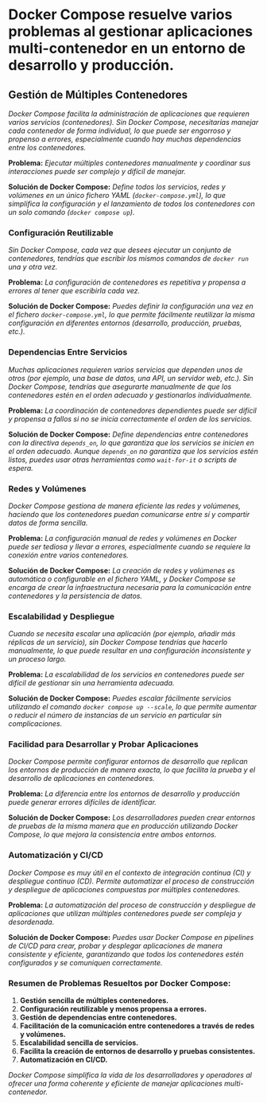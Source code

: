 <!-- Autor: Daniel Benjamin Perez Morales -->
<!-- GitHub: https://github.com/DanielBenjaminPerezMoralesDev13 -->
<!-- GitLab: https://gitlab.com/DanielBenjaminPerezMoralesDev13 -->
<!-- Correo electrónico: danielperezdev@proton.me -->

# **Docker Compose resuelve varios problemas al gestionar aplicaciones multi-contenedor en un entorno de desarrollo y producción.**

## **Gestión de Múltiples Contenedores**

*Docker Compose facilita la administración de aplicaciones que requieren varios servicios (contenedores). Sin Docker Compose, necesitarías manejar cada contenedor de forma individual, lo que puede ser engorroso y propenso a errores, especialmente cuando hay muchas dependencias entre los contenedores.*

**Problema:** *Ejecutar múltiples contenedores manualmente y coordinar sus interacciones puede ser complejo y difícil de manejar.*

**Solución de Docker Compose:** *Define todos los servicios, redes y volúmenes en un único fichero YAML (`docker-compose.yml`), lo que simplifica la configuración y el lanzamiento de todos los contenedores con un solo comando (`docker compose up`).*

### **Configuración Reutilizable**

*Sin Docker Compose, cada vez que desees ejecutar un conjunto de contenedores, tendrías que escribir los mismos comandos de `docker run` una y otra vez.*

**Problema:** *La configuración de contenedores es repetitiva y propensa a errores al tener que escribirla cada vez.*

**Solución de Docker Compose:** *Puedes definir la configuración una vez en el fichero `docker-compose.yml`, lo que permite fácilmente reutilizar la misma configuración en diferentes entornos (desarrollo, producción, pruebas, etc.).*

### **Dependencias Entre Servicios**

*Muchas aplicaciones requieren varios servicios que dependen unos de otros (por ejemplo, una base de datos, una API, un servidor web, etc.). Sin Docker Compose, tendrías que asegurarte manualmente de que los contenedores estén en el orden adecuado y gestionarlos individualmente.*

**Problema:** *La coordinación de contenedores dependientes puede ser difícil y propensa a fallos si no se inicia correctamente el orden de los servicios.*

**Solución de Docker Compose:** *Define dependencias entre contenedores con la directiva `depends_on`, lo que garantiza que los servicios se inicien en el orden adecuado. Aunque `depends_on` no garantiza que los servicios estén listos, puedes usar otras herramientas como `wait-for-it` o scripts de espera.*

### **Redes y Volúmenes**

*Docker Compose gestiona de manera eficiente las redes y volúmenes, haciendo que los contenedores puedan comunicarse entre sí y compartir datos de forma sencilla.*

**Problema:** *La configuración manual de redes y volúmenes en Docker puede ser tediosa y llevar a errores, especialmente cuando se requiere la conexión entre varios contenedores.*

**Solución de Docker Compose:** *La creación de redes y volúmenes es automática o configurable en el fichero YAML, y Docker Compose se encarga de crear la infraestructura necesaria para la comunicación entre contenedores y la persistencia de datos.*

### **Escalabilidad y Despliegue**

*Cuando se necesita escalar una aplicación (por ejemplo, añadir más réplicas de un servicio), sin Docker Compose tendrías que hacerlo manualmente, lo que puede resultar en una configuración inconsistente y un proceso largo.*

**Problema:** *La escalabilidad de los servicios en contenedores puede ser difícil de gestionar sin una herramienta adecuada.*

**Solución de Docker Compose:** *Puedes escalar fácilmente servicios utilizando el comando `docker compose up --scale`, lo que permite aumentar o reducir el número de instancias de un servicio en particular sin complicaciones.*

### **Facilidad para Desarrollar y Probar Aplicaciones**

*Docker Compose permite configurar entornos de desarrollo que replican los entornos de producción de manera exacta, lo que facilita la prueba y el desarrollo de aplicaciones en contenedores.*

**Problema:** *La diferencia entre los entornos de desarrollo y producción puede generar errores difíciles de identificar.*

**Solución de Docker Compose:** *Los desarrolladores pueden crear entornos de pruebas de la misma manera que en producción utilizando Docker Compose, lo que mejora la consistencia entre ambos entornos.*

### **Automatización y CI/CD**

*Docker Compose es muy útil en el contexto de integración continua (CI) y despliegue continuo (CD). Permite automatizar el proceso de construcción y despliegue de aplicaciones compuestas por múltiples contenedores.*

**Problema:** *La automatización del proceso de construcción y despliegue de aplicaciones que utilizan múltiples contenedores puede ser compleja y desordenada.*

**Solución de Docker Compose:** *Puedes usar Docker Compose en pipelines de CI/CD para crear, probar y desplegar aplicaciones de manera consistente y eficiente, garantizando que todos los contenedores estén configurados y se comuniquen correctamente.*

### **Resumen de Problemas Resueltos por Docker Compose:**

1. **Gestión sencilla de múltiples contenedores.**
2. **Configuración reutilizable y menos propensa a errores.**
3. **Gestión de dependencias entre contenedores.**
4. **Facilitación de la comunicación entre contenedores a través de redes y volúmenes.**
5. **Escalabilidad sencilla de servicios.**
6. **Facilita la creación de entornos de desarrollo y pruebas consistentes.**
7. **Automatización en CI/CD.**

*Docker Compose simplifica la vida de los desarrolladores y operadores al ofrecer una forma coherente y eficiente de manejar aplicaciones multi-contenedor.*
